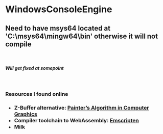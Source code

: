 # WindowsConsoleEngine

<h2>Need to have msys64 located at 'C:\msys64\mingw64\bin' otherwise it will not compile</h2>
<br>
<h5>Will get fixed at somepoint</h5>
<br>
<H3> Resources I found online<H3>
<ul>
  <li>Z-Buffer alternative: <a href="https://www.geeksforgeeks.org/painters-algorithm-in-computer-graphics/">Painter’s Algorithm in Computer Graphics</a></li>
  <li>Compiler toolchain to WebAssembly: <a href="https://emscripten.org/docs/introducing_emscripten/about_emscripten.html">Emscripten</a></li>
  <li>Milk</li>
</ul>